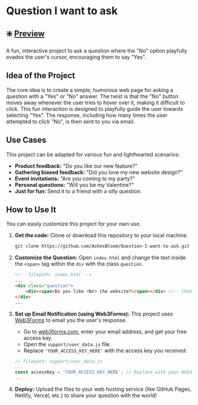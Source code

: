 # Question I want to ask

## ❇️ [Preview](https://ashesbloom.github.io/Question-I-want-to-ask/)

A fun, interactive project to ask a question where the "No" option playfully evades the user's cursor, encouraging them to say "Yes".

## Idea of the Project

The core idea is to create a simple, humorous web page for asking a question with a "Yes" or "No" answer. The twist is that the "No" button moves away whenever the user tries to hover over it, making it difficult to click. This fun interaction is designed to playfully guide the user towards selecting "Yes". The response, including how many times the user attempted to click "No", is then sent to you via email.

## Use Cases

This project can be adapted for various fun and lighthearted scenarios:
*   **Product feedback:** "Do you like our new feature?"
*   **Gathering biased feedback:** "Did you love my new website design?"
*   **Event invitations:** "Are you coming to my party?"
*   **Personal questions:** "Will you be my Valentine?"
*   **Just for fun:** Send it to a friend with a silly question.

## How to Use It

You can easily customize this project for your own use.

1.  **Get the code:**
    Clone or download this repository to your local machine.
    ```bash
    git clone https://github.com/AshesBloom/Question-I-want-to-ask.git
    ```

2.  **Customize the Question:**
    Open `index.html` and change the text inside the `<span>` tag within the `div` with the class `question`.
    ```html
    <!-- filepath: index.html -->
    ...
    <div class="question">
        <div><span>Do you like <br> the website?</span></div> <!-- Change this question -->
    </div>
    ...
    ```

3.  **Set up Email Notification (using Web3Forms):**
    This project uses [Web3Forms](https://web3forms.com/) to email you the user's response.
    *   Go to [web3forms.com](https://web3forms.com/), enter your email address, and get your free access key.
    *   Open the `support/user_data.js` file.
    *   Replace `'YOUR_ACCESS_KEY_HERE'` with the access key you received.
    ```javascript
    // filepath: support/user_data.js
    ...
    const accessKey = 'YOUR_ACCESS_KEY_HERE'; // Replace with your Web3Forms Access Key
    ...
    ```

4.  **Deploy:**
    Upload the files to your web hosting service (like GitHub Pages, Netlify, Vercel, etc.) to share your question with the world!
